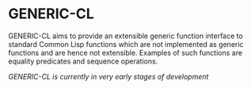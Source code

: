 # GENERIC-CL

GENERIC-CL aims to provide an extensible generic function interface to
standard Common Lisp functions which are not implemented as generic
functions and are hence not extensible. Examples of such functions are
equality predicates and sequence operations.

_GENERIC-CL is currently in very early stages of development_


